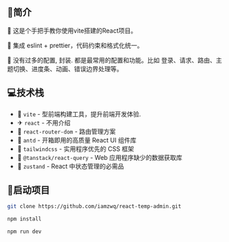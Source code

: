 ## 👊简介

🌈 这是个手把手教你使用vite搭建的React项目。

🌼 集成 eslint + prettier，代码约束和格式化统一。

🎯 没有过多的配置, 封装. 都是最常用的配置和功能。比如 登录、请求、路由、主题切换、进度条、动画、错误边界处理等。

## 💻技术栈

- 🌵 `vite` - 型前端构建工具，提升前端开发体验.
- ✈ `react` - 不用介绍
- 🎉 `react-router-dom` - 路由管理方案
- 🎨 `antd` - 开箱即用的高质量 React UI 组件库
- 💅 `tailwindcss` - 实用程序优先的 CSS 框架
- 📑 `@tanstack/react-query` - Web 应用程序缺少的数据获取库
- 🐻 `zustand` - React 中状态管理的必需品

## 🍼启动项目

```bash
git clone https://github.com/iamzwq/react-temp-admin.git

npm install

npm run dev
```
